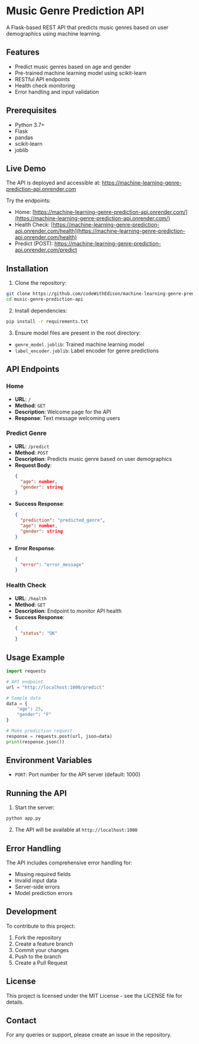# Music Genre Prediction API

A Flask-based REST API that predicts music genres based on user demographics using machine learning.

## Features

- Predict music genres based on age and gender
- Pre-trained machine learning model using scikit-learn
- RESTful API endpoints
- Health check monitoring
- Error handling and input validation

## Prerequisites

- Python 3.7+
- Flask
- pandas
- scikit-learn
- joblib

## Live Demo

The API is deployed and accessible at: https://machine-learning-genre-prediction-api.onrender.com

Try the endpoints:
- Home: [https://machine-learning-genre-prediction-api.onrender.com/](https://machine-learning-genre-prediction-api.onrender.com/)
- Health Check: [https://machine-learning-genre-prediction-api.onrender.com/health](https://machine-learning-genre-prediction-api.onrender.com/health)
- Predict (POST): https://machine-learning-genre-prediction-api.onrender.com/predict

## Installation

1. Clone the repository:
```bash
git clone https://github.com/codeWithEdison/machine-learning-genre-prediction-api.git
cd music-genre-prediction-api
```

2. Install dependencies:
```bash
pip install -r requirements.txt
```

3. Ensure model files are present in the root directory:
- `genre_model.joblib`: Trained machine learning model
- `label_encoder.joblib`: Label encoder for genre predictions

## API Endpoints

### Home
- **URL**: `/`
- **Method**: `GET`
- **Description**: Welcome page for the API
- **Response**: Text message welcoming users

### Predict Genre
- **URL**: `/predict`
- **Method**: `POST`
- **Description**: Predicts music genre based on user demographics
- **Request Body**:
  ```json
  {
    "age": number,
    "gender": string
  }
  ```
- **Success Response**:
  ```json
  {
    "prediction": "predicted_genre",
    "age": number,
    "gender": string
  }
  ```
- **Error Response**:
  ```json
  {
    "error": "error_message"
  }
  ```

### Health Check
- **URL**: `/health`
- **Method**: `GET`
- **Description**: Endpoint to monitor API health
- **Success Response**:
  ```json
  {
    "status": "OK"
  }
  ```

## Usage Example

```python
import requests

# API endpoint
url = "http://localhost:1000/predict"

# Sample data
data = {
    "age": 25,
    "gender": "F"
}

# Make prediction request
response = requests.post(url, json=data)
print(response.json())
```

## Environment Variables

- `PORT`: Port number for the API server (default: 1000)

## Running the API

1. Start the server:
```bash
python app.py
```

2. The API will be available at `http://localhost:1000`

## Error Handling

The API includes comprehensive error handling for:
- Missing required fields
- Invalid input data
- Server-side errors
- Model prediction errors

## Development

To contribute to this project:
1. Fork the repository
2. Create a feature branch
3. Commit your changes
4. Push to the branch
5. Create a Pull Request

## License

This project is licensed under the MIT License - see the LICENSE file for details.

## Contact

For any queries or support, please create an issue in the repository.